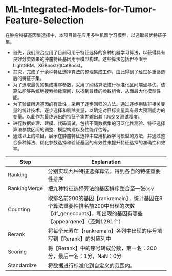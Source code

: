 # ML-Integrated-Models-for-Tumor-Feature-Selection
在肿瘤特征基因集选择中，本项目旨在应用多种机器学习模型，以选取最优特征子集。

- 首先，我们综合应用了目前可用于特征选择的多种机器学习算法，以获得具有良好分类效果的肿瘤特征基因用于模型构建。这些算法包括但不限于LightGBM、XGBoost和CatBoost。
- 其次，完成了十余种特征选择算法的整理集成工作，由此得到了经过多重筛选后的特征子集。
- 为了选取最优的集成排序参数，采用了网格算法进行标准化区间端点寻优。该算法能够系统地搜索参数空间，以找到最佳的参数组合，从而最大化模型性能。
- 为了验证所选基因的有效性，采用了逐步回归的方法。通过逐步剔除非相关变量的统计技术，逐步选择和剔除变量，以确定对目标变量具有最大预测能力的变量。以此作为最终选出的特征子集并输出其 10x交叉测试精度。
- 进行数据处理、建模、代码调试，包括不同数据集的可泛化性测验、特征选择算法参数区间的调整、模型构建以及性能评估等。
- 通过以上的项目，展示在肿瘤特征选择中应用机器学习模型的方法，并通过整合多种算法、优化参数选择和验证基因的有效性来提升特征选择的准确性和效率。


| Step | Explanation |
|-------|-------|
| Ranking | 分别实现九种特征选择算法，得到各自的特征重要性排序 |
| RankingMerge | 把九种特征选择算法的基因排序整合至一张csv |
| Counting | 取排名前200的基因【rankremain】，统计基因在9个算法重要性排名前200中出现的次数【df_genecounts】，和出现的基因有哪些【appeargene】（还剩1281个） |
| Rerank | 将每个元素在【rankremain】各列中出现的序号填写到【Rerank】的对应列中 |
| Scoring | 将【Rerank】中的序号转成分数，第一名：200分，最后一名：1分，NaN：0分 |
| Standardize | 将数据进行标准化到自定义的范围内。 |
